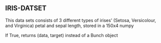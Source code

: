 ## IRIS-DATSET  ##

This data sets consists of 3 different types of irises' (Setosa, Versicolour, and Virginica) petal and sepal length, stored in a 150x4 numpy

If True, returns (data, target) instead of a Bunch object
